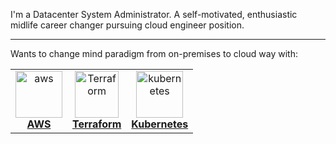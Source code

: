 I'm a Datacenter System Administrator. 
A self-motivated, enthusiastic midlife career changer pursuing cloud engineer position.

****
Wants to change mind paradigm from on-premises to cloud way with:
<!-- ALL-TOPICS-LIST:START -->
<!-- prettier-ignore-start -->
<!-- markdownlint-disable -->
<center>
<table>
  <tr>
    <td align="center"><a href="https://bezha.od.ua/aws-101/s"><img src="https://bezha.od.ua/wp-content/uploads/2021/11/aws.jpg" width="75px;" height="75px;" alt="aws"/><br /><b>AWS</b></a></td>
    <td align="center"><a href="https://bezha.od.ua/terraform-101/"><img src="https://bezha.od.ua/wp-content/uploads/2021/11/terraform.png" width="70px;" height="75px;" alt="Terraform"/><br /><b>Terraform</b></a></td>
    <td align="center"><a href="https://bezha.od.ua/%d0%b2%d1%81%d0%b5-%d0%b1%d1%83%d0%b4%d0%b5%d1%82-kubernetes/"><img src="https://bezha.od.ua/wp-content/uploads/2020/02/kubernetes.png" width="75px;" height="75px;" alt="kubernetes"/><br /><b>Kubernetes</b></a></td>
    </tr>
</table>
</center>
<!-- markdownlint-enable -->
<!-- prettier-ignore-end -->
<!-- ALL-TOPICS-LIST:END -->
